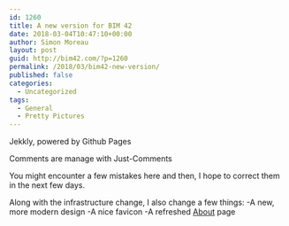 ```yaml
---
id: 1260
title: A new version for BIM 42
date: 2018-03-04T10:47:10+00:00
author: Simon Moreau
layout: post
guid: http://bim42.com/?p=1260
permalink: /2018/03/bim42-new-version/
published: false
categories:
  - Uncategorized
tags:
  - General
  - Pretty Pictures
---
```

Jekkly, powered by Github Pages

Comments are manage with Just-Comments

You might encounter a few mistakes here and then, I hope to correct them in the next few days.

Along with the infrastructure change, I also change a few things:
-A new, more modern design
-A nice favicon
-A refreshed [About](about.md) page
